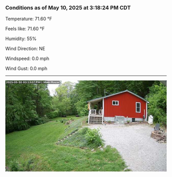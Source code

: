 ### Conditions as of May 10, 2025 at 3:18:24 PM CDT 

Temperature: 71.60 &deg;F

Feels like: 71.60 &deg;F

Humidity: 55%

Wind Direction: NE

Windspeed: 0.0 mph

Wind Gust: 0.0 mph

---

<img src="./images/latest.jpeg"/>

